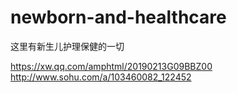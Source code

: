 # newborn-and-healthcare
这里有新生儿护理保健的一切



https://xw.qq.com/amphtml/20190213G09BBZ00
http://www.sohu.com/a/103460082_122452
